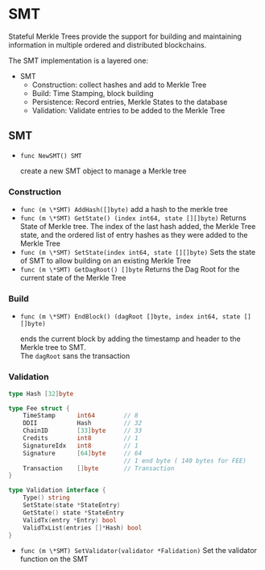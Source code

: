 # SMT

Stateful Merkle Trees provide the support for building and maintaining information in multiple ordered and distributed blockchains.

The SMT implementation is a layered one:

* SMT  
  * Construction: collect hashes and add to Merkle Tree
  * Build: Time Stamping, block building
  * Persistence: Record entries, Merkle States to the database
  * Validation: Validate entries to be added to the Merkle Tree
  
## SMT
* `func NewSMT() SMT`
  
   create a new SMT object to manage a Merkle tree   
### Construction
 
* `func (m \*SMT) AddHash([]byte)` add a hash to the merkle tree
* `func (m \*SMT) GetState() (index int64, state [][]byte)` Returns State 
         of Merkle tree.  The index of the last hash added, the Merkle Tree state, and the 
         ordered list of entry hashes as they were added to the Merkle Tree
* `func (m \*SMT) SetState(index int64, state [][]byte)` Sets the state 
         of SMT to allow building on an existing Merkle Tree
* `func (m \*SMT) GetDagRoot() []byte` Returns the Dag Root for the 
         current state of the Merkle Tree
   
### Build 

* `func (m \*SMT) EndBlock() (dagRoot []byte, index int64, state [][]byte)` 
             
   ends the current block by adding the timestamp and header to the Merkle tree to SMT.  
   The `dagRoot` sans the transaction

### Validation
```Go
type Hash [32]byte
```
```Go
type Fee struct {
    TimeStamp      int64        // 8
    DDII           Hash         // 32
    ChainID        [33]byte     // 33
    Credits        int8         // 1
    SignatureIdx   int8         // 1
    Signature      [64]byte     // 64  
                                // 1 end byte ( 140 bytes for FEE)
    Transaction    []byte       // Transaction
}
```

```Go
type Validation interface {
    Type() string
    SetState(state *StateEntry)
    GetState() state *StateEntry
	ValidTx(entry *Entry) bool
	ValidTxList(entries []*Hash) bool
}
```
* `func (m \*SMT) SetValidator(validator *Falidation)`  Set the validator function on the SMT

     